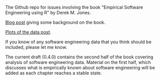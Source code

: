 
The Github repo for issues involving the book "Empirical Software Engineering using R" by Derek M. Jones.

[Blog post](http://shape-of-code.coding-guidelines.com/2012/06/22/background-to-my-book-project-empirical-software-engineering-with-r/) giving some background on the book.

[Plots of the data post](http://www.knosof.co.uk/ESEUR/index.html).

If you know of any software engineering data that you think should be included, please let me know.

The current draft (0.4.0) contains the second half of the book covering analysis of software engineering data.  Material on the first half, which discusses what is empirically known about software engineering will be added as each  chapter reaches a stable state.

